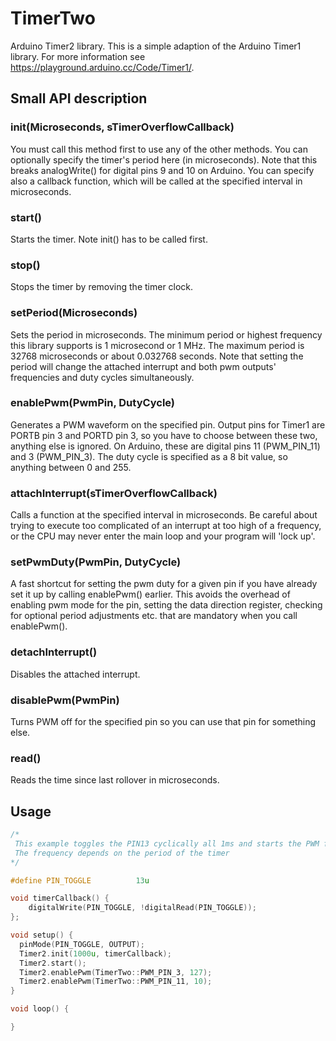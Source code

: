 # TimerTwo
Arduino Timer2 library. This is a simple adaption of the Arduino Timer1 library. For more information see https://playground.arduino.cc/Code/Timer1/.

## Small API description

### init(Microseconds, sTimerOverflowCallback)
You must call this method first to use any of the other methods. You can optionally specify the timer's period here (in microseconds). Note that this breaks analogWrite() for digital pins 9 and 10 on Arduino. You can specify also a callback function, which will be called at the specified interval in microseconds.

### start()
Starts the timer. Note init() has to be called first.

### stop()
Stops the timer by removing the timer clock.

### setPeriod(Microseconds)
Sets the period in microseconds. The minimum period or highest frequency this library supports is 1 microsecond or 1 MHz. The maximum period is 32768 microseconds or about 0.032768 seconds. Note that setting the period will change the attached interrupt and both pwm outputs' frequencies and duty cycles simultaneously.

### enablePwm(PwmPin, DutyCycle)
Generates a PWM waveform on the specified pin. Output pins for Timer1 are PORTB pin 3 and PORTD pin 3, so you have to choose between these two, anything else is ignored. On Arduino, these are digital pins 11 (PWM_PIN_11) and 3 (PWM_PIN_3). The duty cycle is specified as a 8 bit value, so anything between 0 and 255.

### attachInterrupt(sTimerOverflowCallback)
Calls a function at the specified interval in microseconds. Be careful about trying to execute too complicated of an interrupt at too high of a frequency, or the CPU may never enter the main loop and your program will 'lock up'.

### setPwmDuty(PwmPin, DutyCycle)
A fast shortcut for setting the pwm duty for a given pin if you have already set it up by calling enablePwm() earlier. This avoids the overhead of enabling pwm mode for the pin, setting the data direction register, checking for optional period adjustments etc. that are mandatory when you call enablePwm().

### detachInterrupt()
Disables the attached interrupt.

### disablePwm(PwmPin)
Turns PWM off for the specified pin so you can use that pin for something else.

### read()
Reads the time since last rollover in microseconds.

## Usage
```c++
/*
 This example toggles the PIN13 cyclically all 1ms and starts the PWM for PIN3 and PIN11.
 The frequency depends on the period of the timer
*/

#define PIN_TOGGLE          13u

void timerCallback() {
    digitalWrite(PIN_TOGGLE, !digitalRead(PIN_TOGGLE));
};

void setup() {
  pinMode(PIN_TOGGLE, OUTPUT);
  Timer2.init(1000u, timerCallback);
  Timer2.start();
  Timer2.enablePwm(TimerTwo::PWM_PIN_3, 127);
  Timer2.enablePwm(TimerTwo::PWM_PIN_11, 10);
}

void loop() {

}
```

